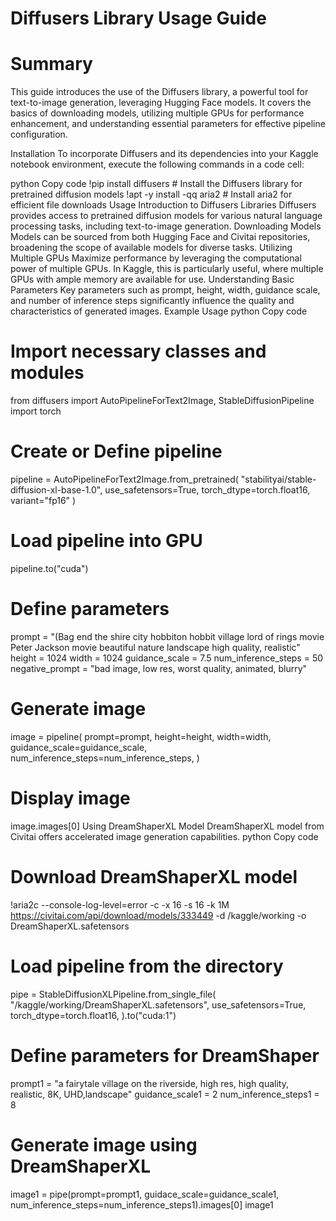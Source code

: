 # Diffusers Library Usage Guide

# Summary
This guide introduces the use of the Diffusers library, a powerful tool for text-to-image generation, leveraging Hugging Face models. It covers the basics of downloading models, utilizing multiple GPUs for performance enhancement, and understanding essential parameters for effective pipeline configuration.

Installation
To incorporate Diffusers and its dependencies into your Kaggle notebook environment, execute the following commands in a code cell:

python
Copy code
!pip install diffusers   # Install the Diffusers library for pretrained diffusion models 
!apt -y install -qq aria2  # Install aria2 for efficient file downloads
Usage
Introduction to Diffusers Libraries
Diffusers provides access to pretrained diffusion models for various natural language processing tasks, including text-to-image generation.
Downloading Models
Models can be sourced from both Hugging Face and Civitai repositories, broadening the scope of available models for diverse tasks.
Utilizing Multiple GPUs
Maximize performance by leveraging the computational power of multiple GPUs. In Kaggle, this is particularly useful, where multiple GPUs with ample memory are available for use.
Understanding Basic Parameters
Key parameters such as prompt, height, width, guidance scale, and number of inference steps significantly influence the quality and characteristics of generated images.
Example Usage
python
Copy code
# Import necessary classes and modules
from diffusers import AutoPipelineForText2Image, StableDiffusionPipeline
import torch

# Create or Define pipeline
pipeline = AutoPipelineForText2Image.from_pretrained(
    "stabilityai/stable-diffusion-xl-base-1.0",
    use_safetensors=True,
    torch_dtype=torch.float16,
    variant="fp16"
)

# Load pipeline into GPU
pipeline.to("cuda")

# Define parameters
prompt = "(Bag end the shire city hobbiton hobbit village lord of rings movie  Peter Jackson movie beautiful nature landscape high quality, realistic"
height = 1024
width = 1024
guidance_scale = 7.5
num_inference_steps = 50
negative_prompt = "bad image, low res, worst quality, animated, blurry"

# Generate image
image = pipeline(
    prompt=prompt,
    height=height,
    width=width,
    guidance_scale=guidance_scale,
    num_inference_steps=num_inference_steps,
)

# Display image
image.images[0]
Using DreamShaperXL Model
DreamShaperXL model from Civitai offers accelerated image generation capabilities.
python
Copy code
# Download DreamShaperXL model
!aria2c --console-log-level=error -c -x 16 -s 16 -k 1M https://civitai.com/api/download/models/333449 -d /kaggle/working -o DreamShaperXL.safetensors

# Load pipeline from the directory
pipe = StableDiffusionXLPipeline.from_single_file(
        "/kaggle/working/DreamShaperXL.safetensors",
        use_safetensors=True,
        torch_dtype=torch.float16,
    ).to("cuda:1")

# Define parameters for DreamShaper
prompt1 = "a fairytale village on the riverside, high res, high quality, realistic, 8K, UHD,landscape"
guidance_scale1 = 2
num_inference_steps1 = 8

# Generate image using DreamShaperXL
image1 = pipe(prompt=prompt1, guidace_scale=guidance_scale1, num_inference_steps=num_inference_steps1).images[0]
image1

